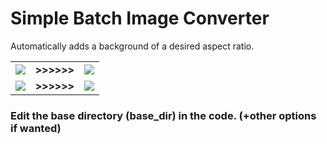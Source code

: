 # Simple Batch Image Converter

Automatically adds a background of a desired aspect ratio.

<table align="center" valign="center">
  <tr>
    <td><img src="https://user-images.githubusercontent.com/31551276/230892086-a3fc9e42-2cd6-4684-bcc9-b2d18bc1879f.jpg" /></td>
    <td><b>>>>>>></b></td>
    <td><img src="https://user-images.githubusercontent.com/31551276/230892101-4c998dd8-4187-4de0-a8f2-c7ebd3b9f0e3.jpg" /></td>
  </tr>
  <tr>
    <td><img src="https://user-images.githubusercontent.com/31551276/230785959-1618cea7-0977-4e35-bf6f-4f6f7aef428b.jpg" /></td>
    <td><b>>>>>>></b></td>
    <td><img src="https://user-images.githubusercontent.com/31551276/230891686-7a674ac9-fba0-49af-848e-1e908a85b70c.jpg" /></td>
  </tr>
  
</table>

### Edit the base directory (base_dir) in the code. (+other options if wanted)

